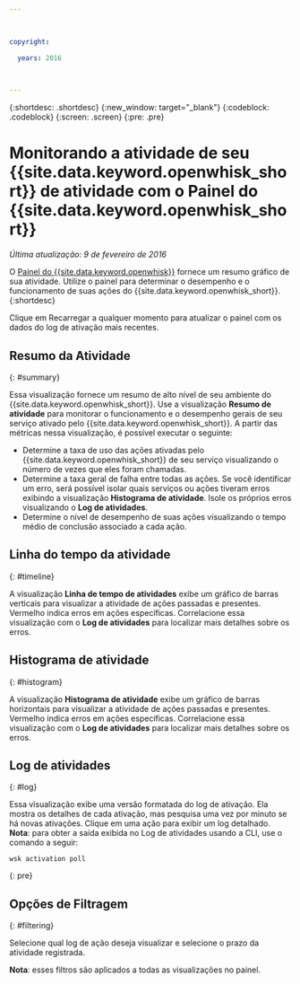 ```yaml
---

 

copyright:

  years: 2016

 

---
```


{:shortdesc: .shortdesc}
{:new_window: target="_blank"}
{:codeblock: .codeblock}
{:screen: .screen}
{:pre: .pre}

# Monitorando a atividade de seu {{site.data.keyword.openwhisk_short}} de atividade com o Painel do {{site.data.keyword.openwhisk_short}}
*Última atualização: 9 de fevereiro de 2016*

O [Painel do {{site.data.keyword.openwhisk}}](https://{DomainName}/whisk/dashboard/) fornece um resumo gráfico de sua atividade. Utilize o painel para determinar o desempenho e o funcionamento de suas ações do {{site.data.keyword.openwhisk_short}}. 
{:shortdesc}

Clique em Recarregar a qualquer momento para atualizar o painel com os dados do log de ativação mais recentes.

## Resumo da Atividade
{: #summary}

Essa visualização fornece um resumo de alto nível de seu ambiente do {{site.data.keyword.openwhisk_short}}. Use a visualização **Resumo de atividade** para monitorar o funcionamento e o desempenho gerais de seu serviço ativado pelo {{site.data.keyword.openwhisk_short}}. A partir das métricas nessa visualização, é possível executar o seguinte:
* Determine a taxa de uso das ações ativadas pelo {{site.data.keyword.openwhisk_short}} de seu serviço visualizando o número de vezes que eles foram chamadas.
* Determine a taxa geral de falha entre todas as ações. Se você identificar um erro, será possível isolar quais serviços ou ações tiveram erros exibindo a visualização **Histograma de atividade**. Isole os próprios erros visualizando o **Log de atividades**.
* Determine o nível de desempenho de suas ações visualizando o tempo médio de conclusão associado a cada ação. 

<!-- For tips on improving performance, see troubleshooting? -->

## Linha do tempo da atividade
{: #timeline}

A visualização **Linha de tempo de atividades** exibe um gráfico de barras verticais para visualizar a atividade de ações passadas e presentes. Vermelho indica erros em ações específicas. Correlacione essa visualização com o **Log de atividades** para localizar mais detalhes sobre os erros.

## Histograma de atividade
{: #histogram}

A visualização **Histograma de atividade** exibe um gráfico de barras horizontais para visualizar a atividade de ações passadas e presentes. Vermelho indica erros em ações específicas. Correlacione essa visualização com o **Log de atividades** para localizar mais detalhes sobre os erros.

## Log de atividades
{: #log}

Essa visualização exibe uma versão formatada do log de ativação. Ela mostra os detalhes de cada ativação, mas pesquisa uma vez por minuto se há novas ativações. Clique em uma ação para exibir um log detalhado. 
**Nota**: para obter a saída exibida no Log de atividades usando a CLI, use o comando a seguir: 

  ```
  wsk activation poll
  ```
  {: pre} 

## Opções de Filtragem
{: #filtering}

Selecione qual log de ação deseja visualizar e selecione o prazo da atividade registrada. 

**Nota**: esses filtros são aplicados a todas as visualizações no painel.
